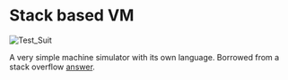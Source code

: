 # Stack based VM
![Test_Suit](https://github.com/ownidbilal/Stack-based-VM/workflows/Test_Suit/badge.svg?branch=master)

A very simple machine simulator with its own language. Borrowed from a stack overflow [answer](https://stackoverflow.com/questions/6887471/how-would-i-go-about-writing-an-interpreter-in-c).
